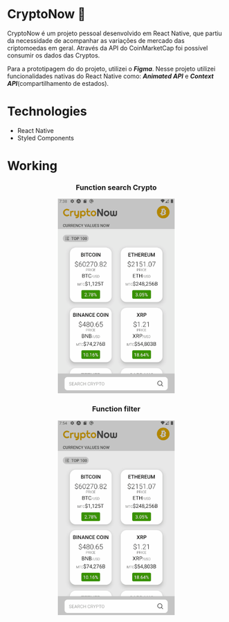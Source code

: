 # CryptoNow :construction:

CryptoNow é um projeto pessoal desenvolvido em React Native, que partiu da necessidade de acompanhar as variações de mercado das criptomoedas em geral. Através da API do
CoinMarketCap foi possível consumir os dados das Cryptos.

Para a prototipagem do do projeto, utilizei o ***Figma***. Nesse projeto utilizei funcionalidades nativas do React Native como: ***Animated API*** e ***Context API***(compartilhamento de estados).

# Technologies
- React Native
- Styled Components

# Working
<div align='center'>
<h3>Function search Crypto</h3>
<img src="./assets/demo/videoSearch.gif" width="270" height="450">
</div align='center'>
<div align='center'>
<h3>Function filter</h3>
<img src="./assets/demo/videoFilter.gif" width="270" height="450">
</div align='center'>
